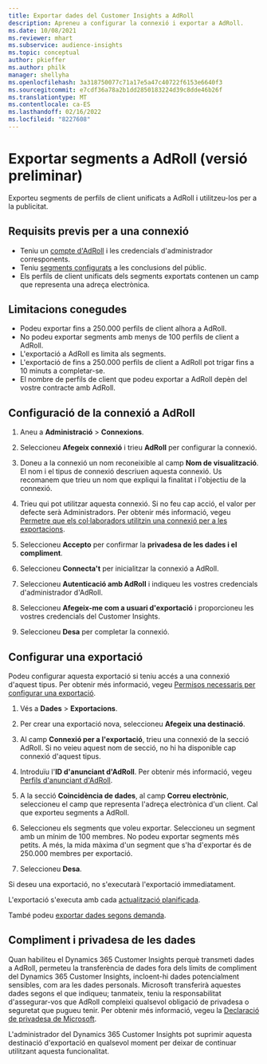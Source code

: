 ```yaml
---
title: Exportar dades del Customer Insights a AdRoll
description: Apreneu a configurar la connexió i exportar a AdRoll.
ms.date: 10/08/2021
ms.reviewer: mhart
ms.subservice: audience-insights
ms.topic: conceptual
author: pkieffer
ms.author: philk
manager: shellyha
ms.openlocfilehash: 3a318750077c71a17e5a47c40722f6153e6640f3
ms.sourcegitcommit: e7cdf36a78a2b1dd2850183224d39c8dde46b26f
ms.translationtype: MT
ms.contentlocale: ca-ES
ms.lasthandoff: 02/16/2022
ms.locfileid: "8227608"
---
```

# <a name="export-segments-to-adroll-preview"></a>Exportar segments a AdRoll (versió preliminar)

Exporteu segments de perfils de client unificats a AdRoll i utilitzeu-los per a la publicitat. 

## <a name="prerequisites-for-a-connection"></a>Requisits previs per a una connexió

-   Teniu un [compte d'AdRoll](https://www.adroll.com/) i les credencials d'administrador corresponents.
-   Teniu [segments configurats](segments.md) a les conclusions del públic.
-   Els perfils de client unificats dels segments exportats contenen un camp que representa una adreça electrònica.

## <a name="known-limitations"></a>Limitacions conegudes

- Podeu exportar fins a 250.000 perfils de client alhora a AdRoll.
- No podeu exportar segments amb menys de 100 perfils de client a AdRoll. 
- L'exportació a AdRoll es limita als segments.
- L'exportació de fins a 250.000 perfils de client a AdRoll pot trigar fins a 10 minuts a completar-se. 
- El nombre de perfils de client que podeu exportar a AdRoll depèn del vostre contracte amb AdRoll.

## <a name="set-up-connection-to-adroll"></a>Configuració de la connexió a AdRoll

1. Aneu a **Administració** > **Connexions**.

1. Seleccioneu **Afegeix connexió** i trieu **AdRoll** per configurar la connexió.

1. Doneu a la connexió un nom reconeixible al camp **Nom de visualització**. El nom i el tipus de connexió descriuen aquesta connexió. Us recomanem que trieu un nom que expliqui la finalitat i l'objectiu de la connexió.

1. Trieu qui pot utilitzar aquesta connexió. Si no feu cap acció, el valor per defecte serà Administradors. Per obtenir més informació, vegeu [Permetre que els col·laboradors utilitzin una connexió per a les exportacions](connections.md#allow-contributors-to-use-a-connection-for-exports).

1. Seleccioneu **Accepto** per confirmar la **privadesa de les dades i el compliment**.

1. Seleccioneu **Connecta't** per inicialitzar la connexió a AdRoll.

1. Seleccioneu **Autenticació amb AdRoll** i indiqueu les vostres credencials d'administrador d'AdRoll. 

1. Seleccioneu **Afegeix-me com a usuari d'exportació** i proporcioneu les vostres credencials del Customer Insights.

1. Seleccioneu **Desa** per completar la connexió.

## <a name="configure-an-export"></a>Configurar una exportació

Podeu configurar aquesta exportació si teniu accés a una connexió d'aquest tipus. Per obtenir més informació, vegeu [Permisos necessaris per configurar una exportació](export-destinations.md#set-up-a-new-export).

1. Vés a **Dades** > **Exportacions**.

1. Per crear una exportació nova, seleccioneu **Afegeix una destinació**.

1. Al camp **Connexió per a l'exportació**, trieu una connexió de la secció AdRoll. Si no veieu aquest nom de secció, no hi ha disponible cap connexió d'aquest tipus.

1. Introduïu l'**ID d'anunciant d'AdRoll**. Per obtenir més informació, vegeu [Perfils d'anunciant d'AdRoll](https://help.adroll.com/hc/articles/212011838-Advertiser-Profiles).

1. A la secció **Coincidència de dades**, al camp **Correu electrònic**, seleccioneu el camp que representa l'adreça electrònica d'un client. Cal que exporteu segments a AdRoll.

1. Seleccioneu els segments que voleu exportar. Seleccioneu un segment amb un mínim de 100 membres. No podeu exportar segments més petits. A més, la mida màxima d'un segment que s'ha d'exportar és de 250.000 membres per exportació. 

1. Seleccioneu **Desa**.

Si deseu una exportació, no s'executarà l'exportació immediatament.

L'exportació s'executa amb cada [actualització planificada](system.md#schedule-tab). 

També podeu [exportar dades segons demanda](export-destinations.md#run-exports-on-demand). 


## <a name="data-privacy-and-compliance"></a>Compliment i privadesa de les dades

Quan habiliteu el Dynamics 365 Customer Insights perquè transmeti dades a AdRoll, permeteu la transferència de dades fora dels límits de compliment del Dynamics 365 Customer Insights, incloent-hi dades potencialment sensibles, com ara les dades personals. Microsoft transferirà aquestes dades segons el que indiqueu; tanmateix, teniu la responsabilitat d'assegurar-vos que AdRoll compleixi qualsevol obligació de privadesa o seguretat que pugueu tenir. Per obtenir més informació, vegeu la [Declaració de privadesa de Microsoft](https://go.microsoft.com/fwlink/?linkid=396732).

L'administrador del Dynamics 365 Customer Insights pot suprimir aquesta destinació d'exportació en qualsevol moment per deixar de continuar utilitzant aquesta funcionalitat.
